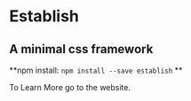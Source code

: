# Establish
## A minimal css framework

**npm install: `npm install --save establish` **

To Learn More go to the website.
